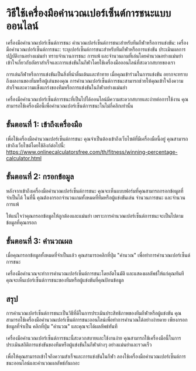 วิธีใช้เครื่องมือคำนวณเปอร์เซ็นต์การชนะแบบออนไลน์
=================================================

เครื่องมือคำนวณเปอร์เซ็นต์การชนะ คำนวณเปอร์เซ็นต์การชนะสำหรับทีมกีฬาหรือการแข่งขัน: เครื่องมือคำนวณเปอร์เซ็นต์การชนะ: ระบุเปอร์เซ็นต์การชนะสำหรับทีมกีฬาหรือการแข่งขัน ประเมินผลการปฏิบัติงานอย่างแม่นยำ ทราบจำนวนการชนะ การแพ้ และจำนวนเกมที่เล่นโดยคำนวณอย่างแม่นยำ เข้าใจเกี่ยวกับอัตราสำเร็จและการแข่งขันในกีฬาโดยใช้เครื่องมือออนไลน์ที่สะดวกสบายของเรา

การเล่นกีฬาหรือการแข่งขันเป็นสิ่งที่น่าตื่นเต้นและท้าทาย เมื่อคุณเข้าร่วมในการแข่งขัน อยากจะทราบถึงผลงานของทีมหรือผู้เล่นของคุณ การคำนวณเปอร์เซ็นต์การชนะสามารถช่วยให้คุณเข้าใจถึงความสำเร็จและความแข็งแกร่งของทีมหรือการแข่งขันในกีฬาอย่างแม่นยำ

เครื่องมือคำนวณเปอร์เซ็นต์การชนะที่เป็นไปได้ออนไลน์มีความสะดวกสบายและง่ายต่อการใช้งาน คุณสามารถใช้เครื่องมือนี้เพื่อคำนวณเปอร์เซ็นต์การชนะในไม่กี่คลิกเท่านั้น

ขั้นตอนที่ 1: เข้าถึงเครื่องมือ
-------------------------------

เพื่อใช้เครื่องมือคำนวณเปอร์เซ็นต์การชนะ คุณจำเป็นต้องเข้าถึงเว็บไซต์ที่มีเครื่องมือนี้อยู่ คุณสามารถเข้าถึงเว็บไซต์โดยใช้ลิงก์ต่อไปนี้: <https://www.onlinecalculatorsfree.com/th/fitness/winning-percentage-calculator.html>

ขั้นตอนที่ 2: กรอกข้อมูล
------------------------

หลังจากเข้าถึงเครื่องมือคำนวณเปอร์เซ็นต์การชนะ คุณจะเห็นแบบฟอร์มที่คุณสามารถกรอกข้อมูลที่จำเป็นได้ ในที่นี้ คุณต้องกรอกจำนวนเกมทั้งหมดที่ทีมหรือผู้แข่งขันเล่น จำนวนการชนะ และจำนวนการแพ้

ให้แน่ใจว่าคุณกรอกข้อมูลให้ถูกต้องและแม่นยำ เพราะการคำนวณเปอร์เซ็นต์การชนะจะเป็นไปตามข้อมูลที่คุณกรอก

ขั้นตอนที่ 3: คำนวณผล
---------------------

เมื่อคุณกรอกข้อมูลทั้งหมดที่จำเป็นแล้ว คุณสามารถคลิกที่ปุ่ม "คำนวณ" เพื่อทำการคำนวณเปอร์เซ็นต์การชนะ

เครื่องมือคำนวณจะทำการคำนวณเปอร์เซ็นต์การชนะโดยอัตโนมัติ และแสดงผลลัพธ์ให้แก่คุณทันที คุณจะเห็นเปอร์เซ็นต์การชนะของทีมหรือผู้แข่งขันที่คุณป้อนข้อมูล

สรุป
----

การคำนวณเปอร์เซ็นต์การชนะเป็นวิธีที่ดีในการประเมินประสิทธิภาพของทีมกีฬาหรือผู้แข่งขัน คุณสามารถใช้เครื่องมือคำนวณเปอร์เซ็นต์การชนะออนไลน์เพื่อทำการคำนวณได้อย่างง่ายดาย เพียงกรอกข้อมูลที่จำเป็น คลิกที่ปุ่ม "คำนวณ" และคุณจะได้ผลลัพธ์ทันที

เครื่องมือคำนวณเปอร์เซ็นต์การชนะนี้สะดวกสบายและใช้งานง่าย คุณสามารถใช้เครื่องมือนี้ในการประเมินสถิติการแข่งขันของทีมหรือผู้แข่งขันในกีฬาต่างๆ อย่างแม่นยำและรวดเร็ว

เพื่อให้คุณสามารถเข้าใจถึงความสำเร็จและการแข่งขันในกีฬา ลองใช้เครื่องมือคำนวณเปอร์เซ็นต์การชนะออนไลน์และคำนวณผลลัพธ์กันเถอะ